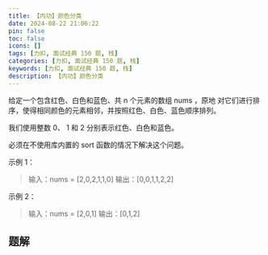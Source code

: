 ```yaml
---
title: 【内功】颜色分类
date: 2024-08-22 21:06:22
pin: false
toc: false
icons: []
tags: [力扣, 面试经典 150 题, 栈]
categories: [力扣, 面试经典 150 题, 栈]
keywords: [力扣, 面试经典 150 题, 栈]
description: 【内功】颜色分类
---
```


给定一个包含红色、白色和蓝色、共 n 个元素的数组 nums ，原地 对它们进行排序，使得相同颜色的元素相邻，并按照红色、白色、蓝色顺序排列。

我们使用整数 0、 1 和 2 分别表示红色、白色和蓝色。

必须在不使用库内置的 sort 函数的情况下解决这个问题。

示例 1：
>输入：nums = [2,0,2,1,1,0]
输出：[0,0,1,1,2,2]

示例 2：
>输入：nums = [2,0,1]
输出：[0,1,2]


## 题解